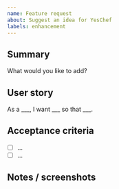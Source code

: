 ```yaml
---
name: Feature request
about: Suggest an idea for YesChef
labels: enhancement
---
```


## Summary
What would you like to add?

## User story
As a ___, I want ___ so that ___.

## Acceptance criteria
- [ ] …
- [ ] …

## Notes / screenshots
